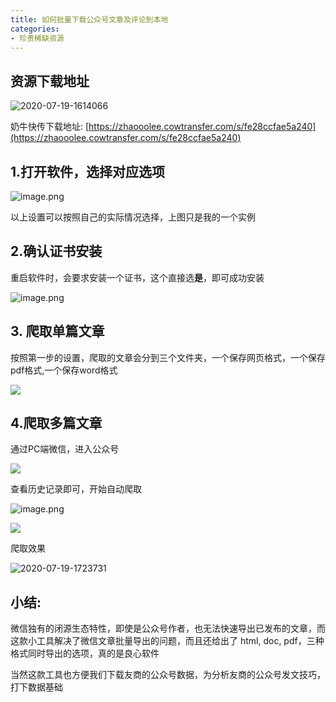 ```yaml
---
title: 如何批量下载公众号文章及评论到本地
categories:
- 珍贵稀缺资源
---
```




## 资源下载地址

![2020-07-19-1614066](https://v2fy.com/asset/0i/jikemiji/jikemiji-md/kr-000079.assets/2020-07-19-1614066.png)

奶牛快传下载地址: [https://zhaooolee.cowtransfer.com/s/fe28ccfae5a240](https://zhaooolee.cowtransfer.com/s/fe28ccfae5a240)





## 1.打开软件，选择对应选项

![image.png](https://v2fy.com/asset/0i/jikemiji/jikemiji-md/kr-000079.assets/1240-20200719101628079.png)

以上设置可以按照自己的实际情况选择，上图只是我的一个实例

## 2.确认证书安装

重启软件时，会要求安装一个证书，这个直接选**是**，即可成功安装

![image.png](https://v2fy.com/asset/0i/jikemiji/jikemiji-md/kr-000079.assets/1240.png)

## 3. 爬取单篇文章

按照第一步的设置，爬取的文章会分到三个文件夹，一个保存网页格式，一个保存pdf格式,一个保存word格式

![](https://v2fy.com/asset/0i/jikemiji/jikemiji-md/kr-000079.assets/strip-20200719101628371.gif)


## 4.爬取多篇文章

通过PC端微信，进入公众号

![](https://v2fy.com/asset/0i/jikemiji/jikemiji-md/kr-000079.assets/1240-20200719101627937.png)


查看历史记录即可，开始自动爬取


![image.png](https://v2fy.com/asset/0i/jikemiji/jikemiji-md/kr-000079.assets/1240-20200719101627946.png)




![](https://v2fy.com/asset/0i/jikemiji/jikemiji-md/kr-000079.assets/strip.gif)


爬取效果

![2020-07-19-1723731](https://v2fy.com/asset/0i/jikemiji/jikemiji-md/kr-000079.assets/2020-07-19-1723731.png)







## 小结:

微信独有的闭源生态特性，即使是公众号作者，也无法快速导出已发布的文章，而这款小工具解决了微信文章批量导出的问题，而且还给出了 html, doc, pdf，三种格式同时导出的选项，真的是良心软件

当然这款工具也方便我们下载友商的公众号数据，为分析友商的公众号发文技巧，打下数据基础


